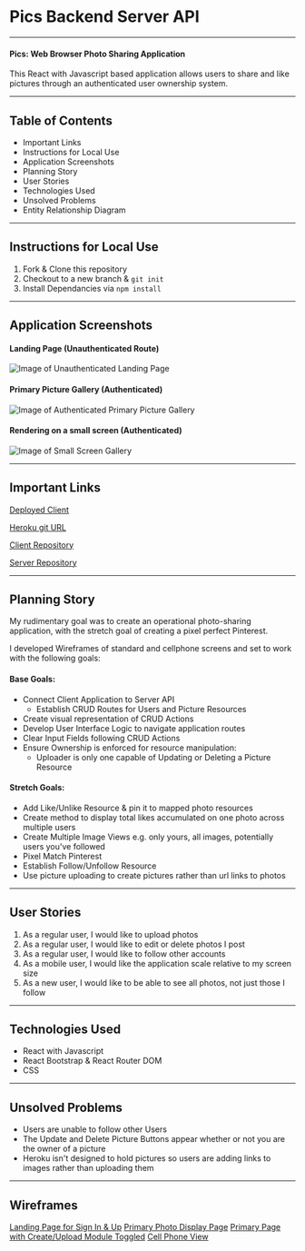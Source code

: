 # Pics Backend Server API

---

#### Pics: Web Browser Photo Sharing Application


This React with Javascript based application allows users to share and like pictures through an authenticated user ownership system.

---

## Table of Contents

 - Important Links
 - Instructions for Local Use
 - Application Screenshots
 - Planning Story
 - User Stories
 - Technologies Used
 - Unsolved Problems
 - Entity Relationship Diagram

---

## Instructions for Local Use

 1. Fork & Clone this repository
 2. Checkout to a new branch & ``` git init ```
 3. Install Dependancies via ``` npm install ```

---

## Application Screenshots

#### Landing Page (Unauthenticated Route)

![Image of Unauthenticated Landing Page](blob:https://imgur.com/5de1b299-cbc4-444c-9208-0ed0d3416abb)

#### Primary Picture Gallery (Authenticated)

![Image of Authenticated Primary Picture Gallery](https://i.imgur.com/iw1dytq.png)

#### Rendering on a small screen (Authenticated)

![Image of Small Screen Gallery](https://i.imgur.com/d3qA4Sq.png)

---

## Important Links

[Deployed Client](https://ttamsmas.github.io/pics_app/)

[Heroku git URL](https://git.heroku.com/pics-api2020.git)

[Client Repository](https://github.com/ttamsmas/pics_app)

[Server Repository](https://github.com/ttamsmas/pics_api)

---

## Planning Story

My rudimentary goal was to create an operational photo-sharing application, with the stretch goal of creating a pixel perfect Pinterest.

I developed Wireframes of standard and cellphone screens and set to work with the following goals:

#### Base Goals:

 - Connect Client Application to Server API
    - Establish CRUD Routes for Users and Picture Resources
 - Create visual representation of CRUD Actions
 - Develop User Interface Logic to navigate application routes
 - Clear Input Fields following CRUD Actions
 - Ensure Ownership is enforced for resource manipulation:
    - Uploader is only one capable of Updating or Deleting a Picture Resource

#### Stretch Goals:

 - Add Like/Unlike Resource & pin it to mapped photo resources
 - Create method to display total likes accumulated on one photo across multiple users
 - Create Multiple Image Views e.g. only yours, all images, potentially users you've followed
 - Pixel Match Pinterest
 - Establish Follow/Unfollow Resource
 - Use picture uploading to create pictures rather than url links to photos

---

## User Stories

1. As a regular user, I would like to upload photos
2. As a regular user, I would like to edit or delete photos I post
3. As a regular user, I would like to follow other accounts
4. As a mobile user, I would like the application scale relative to my screen size
5. As a new user, I would like to be able to see all photos, not just those I follow

---

## Technologies Used

 - React with Javascript
 - React Bootstrap & React Router DOM
 - CSS

---

## Unsolved Problems

- Users are unable to follow other Users
- The Update and Delete Picture Buttons appear whether or not you are the owner of a picture
- Heroku isn't designed to hold pictures so users are adding links to images rather than uploading them

---

## Wireframes

[Landing Page for Sign In & Up](https://i.imgur.com/Kp5O9Zi.jpg)
[Primary Photo Display Page](https://i.imgur.com/tFdiBhq.jpg)
[Primary Page with Create/Upload Module Toggled](https://i.imgur.com/fnlNlCi.jpg)
[Cell Phone View](https://i.imgur.com/jzdoyef.jpg)
